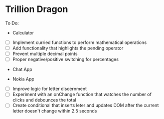# Trillion Dragon

To Do:

- Calculator
- [ ] Implement curried functions to perform mathematical operations
- [ ] Add functionality that highlights the pending operator
- [ ] Prevent multiple decimal points
- [ ] Proper negative/positive switching for percentages

- Chat App

- Nokia App
- [ ] Improve logic for letter discernment
- [ ] Experiment with an onChange function that watches the number of clicks and debounces the total
- [ ] Create conditional that inserts leter and updates DOM after the current letter doesn't change within 2.5 seconds
